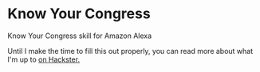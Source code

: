 # Know Your Congress
Know Your Congress skill for Amazon Alexa

Until I make the time to fill this out properly, you can read more about what I'm up to [on Hackster.](https://www.hackster.io/technoplastique/know-your-congress-alexa-skill-cf9737)
